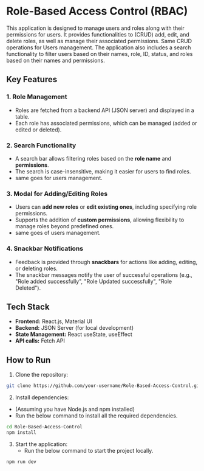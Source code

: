 # Role-Based Access Control (RBAC)

This application is designed to manage users and roles along with their permissions for users. It provides functionalities to (CRUD) add, edit, and delete roles,
as well as manage their associated permissions. Same CRUD operations for Users management.
The application also includes a search functionality to filter users based on their names, role, ID, status, 
and roles based on their names and permissions.

## Key Features

### 1. **Role Management**
- Roles are fetched from a backend API (JSON server) and displayed in a table.
- Each role has associated permissions, which can be managed (added or edited or deleted).
  
### 2. **Search Functionality**
- A search bar allows filtering roles based on the **role name** and **permissions**.
- The search is case-insensitive, making it easier for users to find roles.
- same goes for users management.

### 3. **Modal for Adding/Editing Roles**
- Users can **add new roles** or **edit existing ones**, including specifying role permissions.
- Supports the addition of **custom permissions**, allowing flexibility to manage roles beyond predefined ones.
- same goes of users management.

### 4. **Snackbar Notifications**
- Feedback is provided through **snackbars** for actions like adding, editing, or deleting roles.
- The snackbar messages notify the user of successful operations (e.g., "Role added successfully", "Role Updated successfully", "Role Deleted").

## Tech Stack
- **Frontend:** React.js, Material UI
- **Backend:** JSON Server (for local development)
- **State Management:** React useState, useEffect
- **API calls:** Fetch API

## How to Run

1. Clone the repository:

```bash
git clone https://github.com/your-username/Role-Based-Access-Control.git

````
2. Install dependencies:
- (Assuming you have Node.js and npm installed)
-  Run the below command to install all the required dependencies.
  
```bash
cd Role-Based-Access-Control
npm install
````

3. Start the application:
   - Run the below command to start the project locally.
```bash
npm run dev
````
